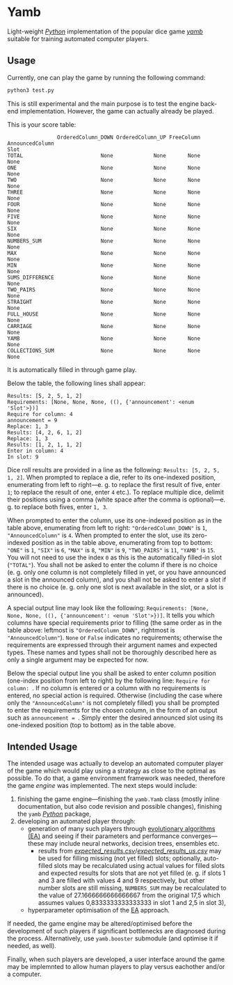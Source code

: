 # Yamb

Light-weight [*Python*](http://docs.python.org/) implementation of the popular dice game [*yamb*](http://en.wikipedia.org/wiki/Yamb_(game)) suitable for training automated computer players.

## Usage

Currently, one can play the game by running the following command:

```bash
python3 test.py

```

This is still experimental and the main purpose is to test the engine back-end implementation. However, the game can actually already be played.

This is your score table:

```
                OrderedColumn_DOWN OrderedColumn_UP FreeColumn AnnouncedColumn
Slot                                                                          
TOTAL                         None             None       None            None
ONE                           None             None       None            None
TWO                           None             None       None            None
THREE                         None             None       None            None
FOUR                          None             None       None            None
FIVE                          None             None       None            None
SIX                           None             None       None            None
NUMBERS_SUM                   None             None       None            None
MAX                           None             None       None            None
MIN                           None             None       None            None
SUMS_DIFFERENCE               None             None       None            None
TWO_PAIRS                     None             None       None            None
STRAIGHT                      None             None       None            None
FULL_HOUSE                    None             None       None            None
CARRIAGE                      None             None       None            None
YAMB                          None             None       None            None
COLLECTIONS_SUM               None             None       None            None
```

It is automatically filled in through game play.

Below the table, the following lines shall appear:

```
Results: [5, 2, 5, 1, 2]
Requirements: [None, None, None, ((), {'announcement': <enum 'Slot'>})]
Require for column: 4
announcement = 9
Replace: 1, 3
Results: [4, 2, 6, 1, 2]
Replace: 1, 3
Results: [1, 2, 1, 1, 2]
Enter in column: 4
In slot: 9
```

Dice roll results are provided in a line as the following: `Results: [5, 2, 5, 1, 2]`. When prompted to replace a die, refer to its one-indexed position, enumerating from left to right&mdash;e. g. to replace the first result of five, enter `1`; to replace the result of one, enter `4` etc.). To replace multiple dice, delimit their positions using a comma (white space after the comma is optional)&mdash;e. g. to replace both fives, enter `1, 3`.

When prompted to enter the column, use its one-indexed position as in the table above, enumerating from left to right: `"OrderedColumn_DOWN"` is `1`, `"AnnouncedColumn"` is `4`. When prompted to enter the slot, use its zero-indexed position as in the table above, enumerating from top to bottom: `"ONE"` is `1`, `"SIX"` is `6`, `"MAX"` is `8`, `"MIN"` is `9`, `"TWO_PAIRS"` is `11`, `"YAMB"` is `15`. You will not need to use the index `0` as this is the automatically filled-in slot (`"TOTAL"`).  You shall not be asked to enter the column if there is no choice (e. g. only one column is not completely filled in yet, or you have announced a slot in the announced column), and you shall not be asked to enter a slot if there is no choice (e. g. only one slot is next available in the slot, or a slot is announced).

A special output line may look like the following: `Requirements: [None, None, None, ((), {'announcement': <enum 'Slot'>})]`. It tells you which columns have special requirements prior to filling (the same order as in the table above: leftmost is `"OrderedColumn_DOWN"`, rightmost is `"AnnouncedColumn"`). `None` or `False` indicates no requirements; otherwise the requirements are expressed through their argument names and expected types. These names and types shall not be thoroughly described here as only a single argument may be expected for now.

Below the special output line you shall be asked to enter column position (one-index position from left to right) by the following line: `Require for column: `. If no column is entered or a column with no requirements is entered, no special action is required. Otherwise (including the case where only the `"AnnouncedColumn"` is not completely filled) you shall be prompted to enter the requirements for the chosen column, in the form of an output such as `announcement = `. Simply enter the desired announced slot using its one-indexed position (top to bottom) as in the table above.

## Intended Usage

The intended usage was actually to develop an automated computer player of the game which would play using a strategy as close to the optimal as possible. To do that, a game environment framework was needed, therefore the game *engine* was implemented. The next steps would include:

1. finishing the game engine&mdash;finishing the `yamb.Yamb` class (mostly inline documentation, but also code revision and possible changes), finishing the `yamb` [*Python*](http://docs.python.org/) package,
2. developing an automated player through:
    * generation of many such players through [evolutionary algorithms (EA)](http://en.wikipedia.org/wiki/Evolutionary_algorithm) and seeing if their parameters and performance converges&mdash;these may include neural networks, decision trees, ensembles etc.
        * results from [*expected_results.csv*](expected_results.csv)/[*expected_results_us.csv*](expected_results_us.csv) may be used for filling missing (not yet filled) slots; optionally, auto-filled slots may be recalculated using actual values for filled slots and expected results for slots that are not yet filled (e. g. if slots 1 and 3 are filled with values 4 and 9 respectively, but other number slots are still missing, `NUMBERS_SUM` may be recalculated to the value of 27.1666666666666667 from the original 17,5 which assumes values 0,8333333333333333 in slot 1 and 2,5 in slot 3),
    * hyperparameter optimisation of the [EA](http://en.wikipedia.org/wiki/Evolutionary_algorithm) approach.

If needed, the game engine may be altered/optimised before the development of such players if significant bottlenecks are diagnosed during the process. Alternatively, use `yamb.booster` submodule (and optimise it if needed, as well).

Finally, when such players are developed, a user interface around the game may be implemnted to allow human players to play versus eachother and/or a computer.
